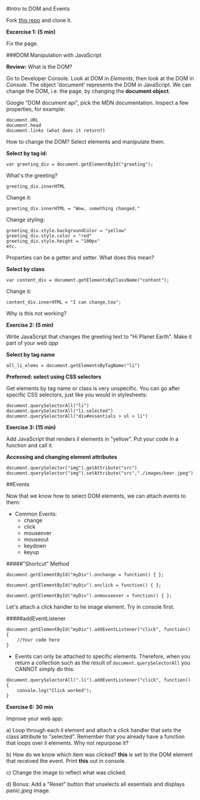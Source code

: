 
#Intro to DOM and Events

Fork [this repo](https://github.com/wdi-sf-fall/dom_day_lab) and clone it.

**Excercise 1: (5 min)**

Fix the page.

###DOM Manipulation with JavaScript

**Review:** What is the DOM?

Go to Developer Console. Look at DOM in *Elements*, then look at the DOM in *Console*. The object 'document' represents the DOM in JavaScript. We can change the DOM, i.e. the page, by changing the **document object**.

Google "DOM document api", pick the MDN documentation. Inspect a few properties, for example:

	document.URL
	document.head
	document.links (what does it return?)
	
How to change the DOM? Select elements and manipulate them.

**Select by tag id:**

	var greeting_div = document.getElementById("greeting");
	
What's the greeting?
	
	greeting_div.innerHTML
	
Change it:

	greeting_div.innerHTML = "Wow, something changed."

Change styling:

	greeting_div.style.backgroundColor = "yellow"
	greeting_div.style.color = "red"
	greeting_div.style.height = "100px"
	etc.

	
Properties can be a getter and setter. What does this mean?

**Select by class**

	var content_div = document.getElementsByClassName("content");

Change it:
	
	content_div.innerHTML = "I can change,too";

Why is this not working?

**Exercise 2: (5 min)** 

Write JavaScript that changes the greeting text to "Hi Planet Earth". Make it part of your *web app*

**Select by tag name**

	all_li_elems = document.getElementsByTagName("li")

**Preferred: select using CSS selectors**
	
Get elements by tag name or class is very unspecific. You can go after specific CSS selectors, just like you would in stylesheets:

	document.querySelectorAll("li")
	document.querySelectorAll("li.selected")
	document.querySelectorAll("div#essentials > ul > li")
		
**Exercise 3: (15 min)**
		
Add JavaScript that renders *li* elements in "yellow". Put your code in a function and call it.

**Accessing and changing element attributes**

	document.querySelector("img").getAttribute("src")
	document.querySelector("img").setAttribute("src","./images/beer.jpeg")

##Events

Now that we know how to select DOM elements, we can attach events to them:

- Common Events:
	- change
	- click
	- mouseover
	- mouseout
	- keydown
	- keyup

#####"Shortcut" Method

```
document.getElementById("myDiv").onchange = function() { };

document.getElementById("myDiv").onclick = function() { };

document.getElementById("myDiv").onmouseover = function() { };
```

Let's attach a click handler to he image element. Try in console first.

#####addEventListener

```
document.getElementById("myDiv").addEventListener("click", function() {
	//Your code here
}
```

- Events can only be attached to specific elements. Therefore, when you return a collection such as the result of `document.querySelectorAll` you CANNOT simply do this:

```
document.querySelectorAll(".li").addEventListener("click", function() {
	console.log("Click worked");
}
```

**Exercise 6: 30 min** 

Improve your web app:

a) Loop through each *li* element and attach a click handler that sets the class attribute to "selected". Remember that you already have a function that loops over *li*  elements. Why not repurpose it?

b) How do we know which item was clicked? **this** is set to the DOM element that received the event. Print **this** out in console.

c) Change the image to reflect what was clicked.

d) Bonus: Add a "Reset" button that unselects all essentials and displays *panic.jpeg* image.





		
